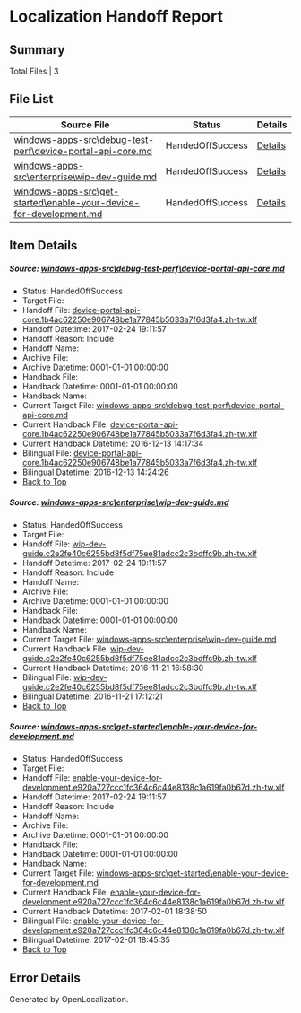 # <a name='report-top'></a> Localization Handoff Report

## Summary
 Total Files | 3

## File List
 Source File | Status | Details 
 ----------- | ------ | ------- 
 [windows-apps-src\debug-test-perf\device-portal-api-core.md](https://cpubwin.visualstudio.com/windows-uwp/_git/windows-uwp/commit/188714a44dc33f8d892e7ab0d74b57644c29a6c6?path=windows-apps-src%2Fdebug-test-perf%2Fdevice-portal-api-core.md&_a=contents) | HandedOffSuccess | [Details](#347d658f346ab14c60a4468c4a9935e555c2e0162311)
 [windows-apps-src\enterprise\wip-dev-guide.md](https://cpubwin.visualstudio.com/windows-uwp/_git/windows-uwp/commit/8d7248fa68b751fcd9c642b1520be3beb4dbf44f?path=windows-apps-src%2Fenterprise%2Fwip-dev-guide.md&_a=contents) | HandedOffSuccess | [Details](#1d4c0c83c2b1ad98ea2e8ae5bcb50f0a1390657e2531)
 [windows-apps-src\get-started\enable-your-device-for-development.md](https://cpubwin.visualstudio.com/windows-uwp/_git/windows-uwp/commit/153ccb05138f96acc9e3d1b632ede03db224add9?path=windows-apps-src%2Fget-started%2Fenable-your-device-for-development.md&_a=contents) | HandedOffSuccess | [Details](#7d4ccae133ad6bb9d8621368d3623e10eb21c1032686)

## Item Details
##### <a name='347d658f346ab14c60a4468c4a9935e555c2e0162311'></a> Source: [windows-apps-src\debug-test-perf\device-portal-api-core.md](https://cpubwin.visualstudio.com/windows-uwp/_git/windows-uwp/commit/188714a44dc33f8d892e7ab0d74b57644c29a6c6?path=windows-apps-src%2Fdebug-test-perf%2Fdevice-portal-api-core.md&_a=contents)
* Status: HandedOffSuccess
* Target File: 
* Handoff File: [device-portal-api-core.1b4ac62250e906748be1a77845b5033a7f6d3fa4.zh-tw.xlf](https://cpubwin.visualstudio.com/windows-uwp/_git/WDCLib.handoff/commit/c3cac5756f47ea7b0381487af778ab7addd14bf3?path=ol-handoff%2Fcpubwin%2Fwindows-uwp.zh-tw%2Fmaster%2Fdevice-portal-api-core.1b4ac62250e906748be1a77845b5033a7f6d3fa4.zh-tw.xlf&_a=contents)
* Handoff Datetime: 2017-02-24 19:11:57
* Handoff Reason: Include
* Handoff Name: 
* Archive File: 
* Archive Datetime: 0001-01-01 00:00:00
* Handback File: 
* Handback Datetime: 0001-01-01 00:00:00
* Handback Name: 
* Current Target File: [windows-apps-src\debug-test-perf\device-portal-api-core.md](https://cpubwin.visualstudio.com/windows-uwp/_git/windows-uwp.zh-tw/commit/50bf6c418f58e2e70dca3786fefa69f949594820?path=windows-apps-src%2Fdebug-test-perf%2Fdevice-portal-api-core.md&_a=contents)
* Current Handback File: [device-portal-api-core.1b4ac62250e906748be1a77845b5033a7f6d3fa4.zh-tw.xlf](https://cpubwin.visualstudio.com/windows-uwp/_git/WDCLib.handback/commit/21fa14b96e134fd5157c779ba903d0d583957578?path=ol-handback%2Fcpubwin%2Fwindows-uwp.zh-tw%2Fmaster%2Fdevice-portal-api-core.1b4ac62250e906748be1a77845b5033a7f6d3fa4.zh-tw.xlf&_a=contents)
* Current Handback Datetime: 2016-12-13 14:17:34
* Bilingual File: [device-portal-api-core.1b4ac62250e906748be1a77845b5033a7f6d3fa4.zh-tw.xlf](https://cpubwin.visualstudio.com/windows-uwp/_git/WDCLib.handback/commit/21fa14b96e134fd5157c779ba903d0d583957578?path=ol-handback%2Fcpubwin%2Fwindows-uwp.zh-tw%2Fmaster%2Fdevice-portal-api-core.1b4ac62250e906748be1a77845b5033a7f6d3fa4.zh-tw.xlf&_a=contents)
* Bilingual Datetime: 2016-12-13 14:24:26
* [Back to Top](#report-top)

##### <a name='1d4c0c83c2b1ad98ea2e8ae5bcb50f0a1390657e2531'></a> Source: [windows-apps-src\enterprise\wip-dev-guide.md](https://cpubwin.visualstudio.com/windows-uwp/_git/windows-uwp/commit/8d7248fa68b751fcd9c642b1520be3beb4dbf44f?path=windows-apps-src%2Fenterprise%2Fwip-dev-guide.md&_a=contents)
* Status: HandedOffSuccess
* Target File: 
* Handoff File: [wip-dev-guide.c2e2fe40c6255bd8f5df75ee81adcc2c3bdffc9b.zh-tw.xlf](https://cpubwin.visualstudio.com/windows-uwp/_git/WDCLib.handoff/commit/c3cac5756f47ea7b0381487af778ab7addd14bf3?path=ol-handoff%2Fcpubwin%2Fwindows-uwp.zh-tw%2Fmaster%2Fwip-dev-guide.c2e2fe40c6255bd8f5df75ee81adcc2c3bdffc9b.zh-tw.xlf&_a=contents)
* Handoff Datetime: 2017-02-24 19:11:57
* Handoff Reason: Include
* Handoff Name: 
* Archive File: 
* Archive Datetime: 0001-01-01 00:00:00
* Handback File: 
* Handback Datetime: 0001-01-01 00:00:00
* Handback Name: 
* Current Target File: [windows-apps-src\enterprise\wip-dev-guide.md](https://cpubwin.visualstudio.com/windows-uwp/_git/windows-uwp.zh-tw/commit/58a8c1a341030de707600e29d7c5ae280746186f?path=windows-apps-src%2Fenterprise%2Fwip-dev-guide.md&_a=contents)
* Current Handback File: [wip-dev-guide.c2e2fe40c6255bd8f5df75ee81adcc2c3bdffc9b.zh-tw.xlf](https://cpubwin.visualstudio.com/windows-uwp/_git/WDCLib.handback/commit/3358b2ba764625314bbdf531facddb287072492a?path=ol-handback%2Fcpubwin%2Fwindows-uwp.zh-tw%2Fmaster%2Fwip-dev-guide.c2e2fe40c6255bd8f5df75ee81adcc2c3bdffc9b.zh-tw.xlf&_a=contents)
* Current Handback Datetime: 2016-11-21 16:58:30
* Bilingual File: [wip-dev-guide.c2e2fe40c6255bd8f5df75ee81adcc2c3bdffc9b.zh-tw.xlf](https://cpubwin.visualstudio.com/windows-uwp/_git/WDCLib.handback/commit/3358b2ba764625314bbdf531facddb287072492a?path=ol-handback%2Fcpubwin%2Fwindows-uwp.zh-tw%2Fmaster%2Fwip-dev-guide.c2e2fe40c6255bd8f5df75ee81adcc2c3bdffc9b.zh-tw.xlf&_a=contents)
* Bilingual Datetime: 2016-11-21 17:12:21
* [Back to Top](#report-top)

##### <a name='7d4ccae133ad6bb9d8621368d3623e10eb21c1032686'></a> Source: [windows-apps-src\get-started\enable-your-device-for-development.md](https://cpubwin.visualstudio.com/windows-uwp/_git/windows-uwp/commit/153ccb05138f96acc9e3d1b632ede03db224add9?path=windows-apps-src%2Fget-started%2Fenable-your-device-for-development.md&_a=contents)
* Status: HandedOffSuccess
* Target File: 
* Handoff File: [enable-your-device-for-development.e920a727ccc1fc364c6c44e8138c1a619fa0b67d.zh-tw.xlf](https://cpubwin.visualstudio.com/windows-uwp/_git/WDCLib.handoff/commit/c3cac5756f47ea7b0381487af778ab7addd14bf3?path=ol-handoff%2Fcpubwin%2Fwindows-uwp.zh-tw%2Fmaster%2Fenable-your-device-for-development.e920a727ccc1fc364c6c44e8138c1a619fa0b67d.zh-tw.xlf&_a=contents)
* Handoff Datetime: 2017-02-24 19:11:57
* Handoff Reason: Include
* Handoff Name: 
* Archive File: 
* Archive Datetime: 0001-01-01 00:00:00
* Handback File: 
* Handback Datetime: 0001-01-01 00:00:00
* Handback Name: 
* Current Target File: [windows-apps-src\get-started\enable-your-device-for-development.md](https://cpubwin.visualstudio.com/windows-uwp/_git/windows-uwp.zh-tw/commit/087b86fce1c3ddccfe5bc3b540353e6cffe5bc18?path=windows-apps-src%2Fget-started%2Fenable-your-device-for-development.md&_a=contents)
* Current Handback File: [enable-your-device-for-development.e920a727ccc1fc364c6c44e8138c1a619fa0b67d.zh-tw.xlf](https://cpubwin.visualstudio.com/windows-uwp/_git/WDCLib.handback/commit/56daa986b7393511e1969177fa46ad0d4900623e?path=ol-handback%2Fcpubwin%2Fwindows-uwp.zh-tw%2Fmaster%2Fenable-your-device-for-development.e920a727ccc1fc364c6c44e8138c1a619fa0b67d.zh-tw.xlf&_a=contents)
* Current Handback Datetime: 2017-02-01 18:38:50
* Bilingual File: [enable-your-device-for-development.e920a727ccc1fc364c6c44e8138c1a619fa0b67d.zh-tw.xlf](https://cpubwin.visualstudio.com/windows-uwp/_git/WDCLib.handback/commit/56daa986b7393511e1969177fa46ad0d4900623e?path=ol-handback%2Fcpubwin%2Fwindows-uwp.zh-tw%2Fmaster%2Fenable-your-device-for-development.e920a727ccc1fc364c6c44e8138c1a619fa0b67d.zh-tw.xlf&_a=contents)
* Bilingual Datetime: 2017-02-01 18:45:35
* [Back to Top](#report-top)


## Error Details

Generated by OpenLocalization.
